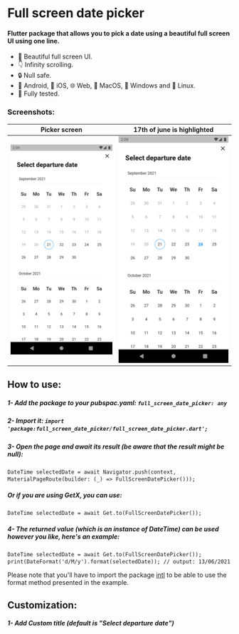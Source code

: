 # Full screen date picker

#### Flutter package that allows you to pick a date using a beautiful full screen UI using one line.

- 🎨 Beautiful full screen UI.
- 👇 Infinity scrolling.
- 🔒 Null safe.
- 🤖 Android, 🍎 iOS, 🌐 Web, 🍏 MacOS, 🚪 Windows and 🐧 Linux.
- 💪 Fully tested.

### Screenshots:

| Picker screen | 17th of june is highlighted |
| --- | --- |
|![](https://github.com/omzer/full_screen_date_picker/blob/main/imgs/not_highlighted.png?raw=true)|![](https://github.com/omzer/full_screen_date_picker/blob/main/imgs/highlighted.png?raw=true)| 

## How to use:

##### 1- Add the package to your pubspac.yaml: ``full_screen_date_picker: any``

##### 2- Import it: ``import 'package:full_screen_date_picker/full_screen_date_picker.dart';``

##### 3- Open the page and await its result (be aware that the result might be null):

```
DateTime selectedDate = await Navigator.push(context, MaterialPageRoute(builder: (_) => FullScreenDatePicker()));
```

##### Or if you are using **GetX**, you can use:

```
DateTime selectedDate = await Get.to(FullScreenDatePicker());
```

##### 4- The returned value (which is an instance of DateTime) can be used however you like, here's an example:

```
DateTime selectedDate = await Get.to(FullScreenDatePicker());
print(DateFormat('d/M/y').format(selectedDate)); // output: 13/06/2021
```

Please note that you'll have to import the package [intl](https://pub.dev/packages/intl)
to be able to use the format method presented in the example.

## Customization:

##### 1- Add Custom title (default is "Select departure date")